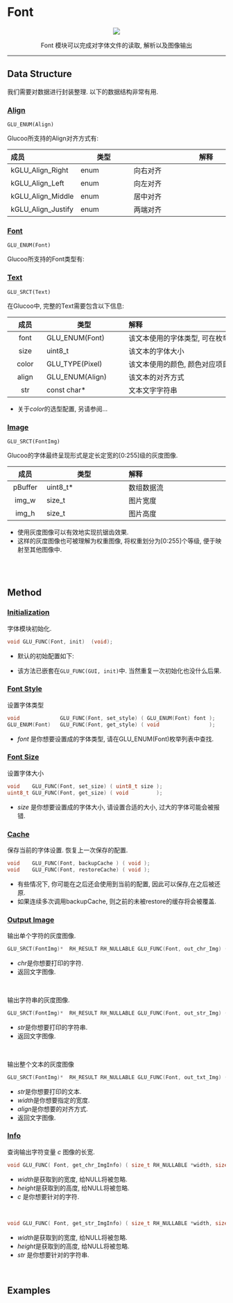 

# Font

<p align="center">
<img src="https://raw.githubusercontent.com/RandleH/Glucoo/master/img/font_profile.png">
</p>

<p align="center">
Font 模块可以完成对字体文件的读取, 解析以及图像输出
</p>

---

## Data Structure

我们需要对数据进行封装整理. 以下的数据结构非常有用.


### <u>Align</u> 
`GLU_ENUM(Align)`

Glucoo所支持的Align对齐方式有:


|  成员 <div style="width: 70pt">     | 类型<div style="width: 80pt">  |解释 <div style="width: 250pt">  |
| :----------------------- | ----- | ----------------------------------- |
| kGLU_Align_Right         | enum  | 向右对齐                             |
| kGLU_Align_Left          | enum  | 向左对齐                             |
| kGLU_Align_Middle        | enum  | 居中对齐                             |
| kGLU_Align_Justify       | enum  | 两端对齐                             |



### <u>Font</u> 
`GLU_ENUM(Font)`

Glucoo所支持的Font类型有:





### <u>Text</u> 
`GLU_SRCT(Text)`


在Glucoo中, 完整的Text需要包含以下信息: <br>

|  成员 <div style="width: 50pt">   | 类型<div style="width: 130pt">  | 解释 <div style="width: 350pt">  |
| :----: | ------------------ | :----------------   |
| font   |   GLU_ENUM(Font)   | 该文本使用的字体类型, 可在枚举列表中选择对应的字体    |
| size   |   uint8_t          | 该文本的字体大小       |
| color  |   GLU_TYPE(Pixel)  | 该文本使用的颜色, 颜色对应项目配置       |
| align  |   GLU_ENUM(Align)  | 该文本的对齐方式       |
| str    |   const char*      | 文本文字字符串         |

* 关于*color*的选型配置, 另请参阅...

### <u>Image</u>
`GLU_SRCT(FontImg)`

Glucoo的字体最终呈现形式是定长定宽的[0:255]级的灰度图像.

|  成员 <div style="width: 50pt">   | 类型<div style="width: 130pt">  | 解释 <div style="width: 350pt">  |
| :----:    | ------------------ | :----------------   |
| pBuffer   |   uint8_t*         | 数组数据流            |
| img_w     |   size_t           | 图片宽度             |
| img_h     |   size_t           | 图片高度             |

* 使用灰度图像可以有效地实现抗锯齿效果.
* 这样的灰度图像也可被理解为权重图像, 将权重划分为[0:255]个等级, 便于映射至其他图像中.
<br>
<br>

## Method
### <u>Initialization</u>
字体模块初始化.
```C
void GLU_FUNC(Font, init)  (void);
```
* 默认的初始配置如下:

* 该方法已嵌套在`GLU_FUNC(GUI, init)`中. 当然重复一次初始化也没什么后果.


### <u>Font Style</u>
设置字体类型
```C
void             GLU_FUNC(Font, set_style) ( GLU_ENUM(Font) font );
GLU_ENUM(Font)   GLU_FUNC(Font, get_style) ( void                );
```

* *font* 是你想要设置成的字体类型, 请在GLU_ENUM(Font)枚举列表中查找.



### <u>Font Size</u>
设置字体大小
```C
void    GLU_FUNC(Font, set_size) ( uint8_t size );
uint8_t GLU_FUNC(Font, get_size) ( void         );
```

* *size* 是你想要设置成的字体大小, 请设置合适的大小, 过大的字体可能会被报错.



### <u>Cache</u>
保存当前的字体设置. 恢复上一次保存的配置.
```C
void    GLU_FUNC(Font, backupCache ) ( void );
void    GLU_FUNC(Font, restoreCache) ( void );
```
* 有些情况下, 你可能在之后还会使用到当前的配置, 因此可以保存,在之后被还原.
* 如果连续多次调用backupCache, 则之前的未被restore的缓存将会被覆盖.

### <u>Output Image</u>
输出单个字符的灰度图像.
```C
GLU_SRCT(FontImg)*  RH_RESULT RH_NULLABLE GLU_FUNC(Font, out_chr_Img) ( uint16_t    chr );
```
* *chr*是你想要打印的字符.
* 返回文字图像.
<br>

输出字符串的灰度图像.
```C
GLU_SRCT(FontImg)*  RH_RESULT RH_NULLABLE GLU_FUNC(Font, out_str_Img) ( const char* str );
```
* *str*是你想要打印的字符串.
* 返回文字图像.
<br>

输出整个文本的灰度图像
```C
GLU_SRCT(FontImg)*  RH_RESULT RH_NULLABLE GLU_FUNC(Font, out_txt_Img) ( const char* str, size_t width, GLU_ENUM(Align) align );
```
* *str*是你想要打印的文本.
* *width*是你想要指定的宽度.
* *align*是你想要的对齐方式.
* 返回文字图像.

### <u>Info</u>
查询输出字符变量 *c* 图像的长宽.
```C
void GLU_FUNC( Font, get_chr_ImgInfo) ( size_t RH_NULLABLE *width, size_t RH_NULLABLE *height, char        c   );
```
* *width*是获取到的宽度, 给NULL将被忽略.
* *height*是获取到的高度, 给NULL将被忽略.
* *c* 是你想要针对的字符.
<br>

```C
void GLU_FUNC( Font, get_str_ImgInfo) ( size_t RH_NULLABLE *width, size_t RH_NULLABLE *height, const char* str );
```
* *width*是获取到的宽度, 给NULL将被忽略.
* *height*是获取到的高度, 给NULL将被忽略.
* *str* 是你想要针对的字符串.
<br>

## Examples




